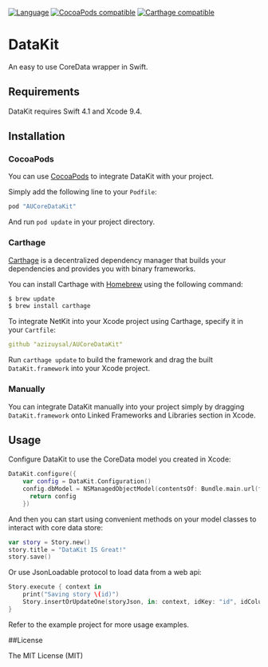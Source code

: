 [![Language](https://img.shields.io/badge/Swift-4.1-orange.svg)](http://swift.org)
[![CocoaPods compatible](https://img.shields.io/badge/CocoaPods-compatible-brightgreen.svg)](https://cocoapods.org)
[![Carthage compatible](https://img.shields.io/badge/Carthage-compatible-4BC51D.svg?style=flat)](https://github.com/Carthage/Carthage)

# DataKit

An easy to use CoreData wrapper in Swift.

## Requirements

DataKit requires Swift 4.1 and Xcode 9.4.

## Installation

### CocoaPods

You can use [CocoaPods](https://cocoapods.org) to integrate DataKit with your project.

Simply add the following line to your `Podfile`:
```ruby
pod "AUCoreDataKit"
```

And run `pod update` in your project directory.

### Carthage

[Carthage](https://github.com/Carthage/Carthage) is a decentralized dependency manager that builds your dependencies and provides you with binary frameworks.

You can install Carthage with [Homebrew](http://brew.sh/) using the following command:

```bash
$ brew update
$ brew install carthage
```

To integrate NetKit into your Xcode project using Carthage, specify it in your `Cartfile`:

```yaml
github "azizuysal/AUCoreDataKit"
```

Run `carthage update` to build the framework and drag the built `DataKit.framework` into your Xcode project.

### Manually

You can integrate DataKit manually into your project simply by dragging `DataKit.framework` onto Linked Frameworks and Libraries section in Xcode.

## Usage

Configure DataKit to use the CoreData model you created in Xcode:

```swift
DataKit.configure({
    var config = DataKit.Configuration()
    config.dbModel = NSManagedObjectModel(contentsOf: Bundle.main.url(forResource: "DataModel", withExtension: "momd")!)!
      return config
    })
```

And then you can start using convenient methods on your model classes to interact with core data store:

```swift
var story = Story.new()
story.title = "DataKit IS Great!"
story.save()
```

Or use JsonLoadable protocol to load data from a web api:

```swift
Story.execute { context in
    print("Saving story \(id)")
    Story.insertOrUpdateOne(storyJson, in: context, idKey: "id", idColumn: "storyId", idType: Int32.self)
}
```

Refer to the example project for more usage examples.

##License

The MIT License (MIT)

